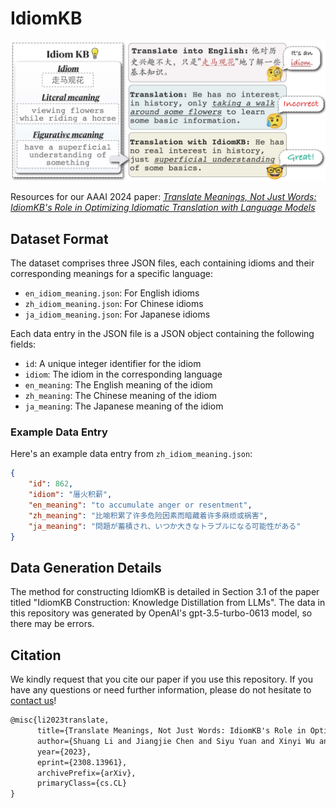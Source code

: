 # IdiomKB

![idiomkb_Example](figure/front.jpg)

Resources for our AAAI 2024 paper: [*Translate Meanings, Not Just Words: IdiomKB's Role in Optimizing Idiomatic Translation with Language Models*](https://arxiv.org/abs/2308.13961)

## Dataset Format

The dataset comprises three JSON files, each containing idioms and their corresponding meanings for a specific language:

- `en_idiom_meaning.json`: For English idioms
- `zh_idiom_meaning.json`: For Chinese idioms
- `ja_idiom_meaning.json`: For Japanese idioms

Each data entry in the JSON file is a JSON object containing the following fields:

- `id`: A unique integer identifier for the idiom
- `idiom`: The idiom in the corresponding language
- `en_meaning`: The English meaning of the idiom
- `zh_meaning`: The Chinese meaning of the idiom
- `ja_meaning`: The Japanese meaning of the idiom

### Example Data Entry

Here's an example data entry from `zh_idiom_meaning.json`:
```json
{
	"id": 862,
	"idiom": "厝火积薪",
	"en_meaning": "to accumulate anger or resentment",
	"zh_meaning": "比喻积累了许多危险因素而暗藏着许多麻烦或祸害",
	"ja_meaning": "問題が蓄積され、いつか大きなトラブルになる可能性がある"
}
```

## Data Generation Details
The method for constructing IdiomKB is detailed in Section 3.1 of the paper titled "IdiomKB Construction: Knowledge Distillation from LLMs". The data in this repository was generated by OpenAI's gpt-3.5-turbo-0613 model, so there may be errors.


## Citation

We kindly request that you cite our paper if you use this repository. If you have any questions or need further information, please do not hesitate to [contact us](mailto:lishuang18@fudan.edu.cn)!

```latex
@misc{li2023translate,
      title={Translate Meanings, Not Just Words: IdiomKB's Role in Optimizing Idiomatic Translation with Language Models}, 
      author={Shuang Li and Jiangjie Chen and Siyu Yuan and Xinyi Wu and Hao Yang and Shimin Tao and Yanghua Xiao},
      year={2023},
      eprint={2308.13961},
      archivePrefix={arXiv},
      primaryClass={cs.CL}
}
```
